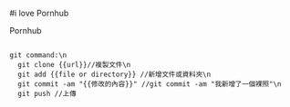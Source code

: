 #i love Pornhub
<p>Pornhub</p>
<code>
git command:\n
  git clone {{url}}//複製文件\n
  git add {{file or directory}} //新增文件或資料夾\n
  git commit -am "{{修改的內容}}" //git commit -am "我新增了一個裸照"\n
  git push //上傳
</code>
